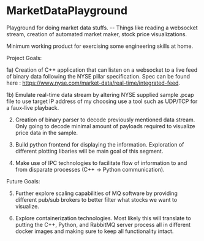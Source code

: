 # MarketDataPlayground
Playground for doing market data stuffs. -- Things like reading a websocket stream, creation of automated market maker, stock price visualizations.

Minimum working product for exercising some engineering skills at home.

Project Goals:

1a) Creation of C++ application that can listen on a websocket to a live feed of binary data following the NYSE pillar specification.
    Spec can be found here : https://www.nyse.com/market-data/real-time/integrated-feed.
    
1b) Emulate real-time data stream by altering NYSE supplied sample .pcap file to use target IP address of my choosing use a tool such as
    UDP/TCP for a faux-live playback.

2) Creation of binary parser to decode previously mentioned data stream. Only going to decode minimal amount of payloads required to
   visualize price data in the sample.

3) Build python frontend for displaying the information. Exploration of different plotting libaries will be main goal of this segment.

4) Make use of IPC technologies to facilitate flow of information to and from disparate processes (C++ -> Python communication).

Future Goals:

5) Further explore scaling capabilities of MQ software by providing different pub/sub brokers to better filter what stocks 
   we want to visualize.

6) Explore containerization technologies. Most likely this will translate to putting the C++, Python, and RabbitMQ server process all
   in different docker images and making sure to keep all functionality intact. 
